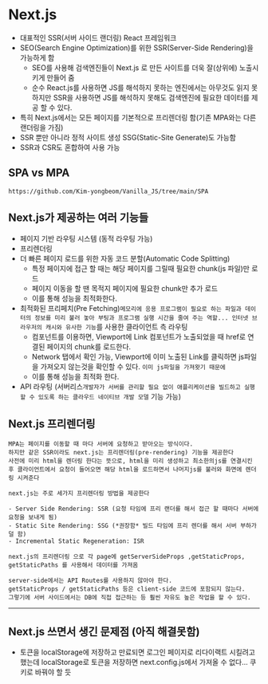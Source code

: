 # Next.js
- 대표적인 SSR(서버 사이드 랜더링) React 프레임워크
- SEO(Search Engine Optimization)를 위한 SSR(Server-Side Rendering)을 가능하게 함
    - SEO를 사용해 검색엔진들이 Next.js 로 만든 사이트를 더욱 잘(상위에) 노출시키게 만들어 줌
    - 순수 React.js를 사용하면 JS를 해석하지 못하는 엔진에서는 아무것도 읽지 못하지만 SSR을 사용하면 JS를 해석하지 못해도 검색엔진에 필요한 데이터를 제공 할 수 있다.
- 특히 Next.js에서는 모든 페이지를 기본적으로 프리렌더링 함(기존 MPA와는 다른 랜더링을 가짐)
- SSR 뿐만 아니라 정적 사이트 생성 SSG(Static-Site Generate)도 가능함
- SSR과 CSR도 혼합하여 사용 가능

## SPA vs MPA
```
https://github.com/Kim-yongbeom/Vanilla_JS/tree/main/SPA
```

## Next.js가 제공하는 여러 기능들
- 페이지 기반 라우팅 시스템 (동적 라우팅 가능)
- 프리렌더링
- 더 빠른 페이지 로드를 위한 자동 코드 분할(Automatic Code Splitting)
    - 특정 페이지에 접근 할 때는 해당 페이지를 그릴때 필요한 chunk(js 파일)만 로드
    - 페이지 이동을 할 땐 목적지 페이지에 필요한 chunk만 추가 로드
    - 이를 통해 성능을 최적화한다.
- 최적화된 프리페치(Pre Fetching)```메모리에 응용 프로그램이 필요로 하는 파일과 데이터의 정보를 미리 불러 놓아 부팅과 프로그램 실행 시간을 줄여 주는 역할... 인터넷 브라우저의 캐시와 유사한 기능```를 사용한 클라이언트 측 라우팅
    - <Link> 컴포넌트를 이용하면, Viewport에 Link 컴포넌트가 노출되었을 때 href로 연결된 페이지의 chunk를 로드한다.
    - Network 탭에서 확인 가능, Viewport에 이미 노출된 Link를 클릭하면 js파일을 가져오지 않는것을 확인할 수 있다. ```이미 js파일을 가져왓기 때문에```
    - 이를 통해 성능을 최적화 한다.
- API 라우팅 (서버리스```개발자가 서버를 관리할 필요 없이 애플리케이션을 빌드하고 실행할 수 있도록 하는 클라우드 네이티브 개발 모델``` 기능 가능)

## Next.js 프리렌더링
```
MPA는 페이지를 이동할 때 마다 서버에 요청하고 받아오는 방식이다.
하지만 같은 SSR이라도 next.js는 프리렌더링(pre-rendering) 기능을 제공한다
사전에 미리 html을 렌더링 한다는 뜻으로, html을 미리 생성하고 최소한의js를 연결시킨 후 클라이언트에서 요청이 들어오면 해당 html을 로드하면서 나머지js를 불러와 화면에 렌더링 시켜준다

next.js는 주로 세가지 프리렌더링 방법을 제공한다

- Server Side Rendering: SSR (요청 타임에 프리 랜더를 해서 접근 할 때마다 서버에 요청을 보내게 됨)
- Static Site Rendering: SSG (*권장함* 빌드 타임에 프리 렌더를 해서 서버 부하가 덜 함)
- Incremental Static Regeneration: ISR

next.js의 프리렌더링 으로 각 page에 getServerSideProps ,getStaticProps, getStaticPaths 를 사용해서 데이터를 가져옴

server-side에서는 API Routes를 사용하지 않아야 한다.
getStaticProps / getStaticPaths 등은 client-side 코드에 포함되지 않는다.
그렇기에 서버 사이드에서는 DB에 직접 접근하는 등 훨씬 자유도 높은 작업을 할 수 있다.
```

-------------------------------------------------------------------------------------------------------------------------------------------------
## Next.js 쓰면서 생긴 문제점 (아직 해결못함)
- 토큰을 localStorage에 저장하고 만료되면 로그인 페이지로 리다이랙트 시킬려고 했는데 localStorage로 토큰을 저장하면 next.config.js에서 가져올 수 없다... 쿠키로 바꿔야 할 듯
